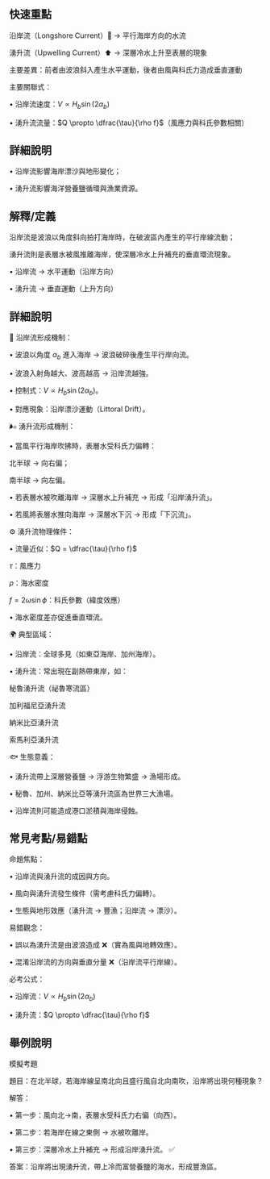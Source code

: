 ## 快速重點

沿岸流（Longshore Current）🌊 → 平行海岸方向的水流

湧升流（Upwelling Current）⬆️ → 深層冷水上升至表層的現象

主要差異：前者由波浪斜入產生水平運動，後者由風與科氏力造成垂直運動

主要關聯式：

• 沿岸流速度：$V \propto H_{b} \sin(2\alpha_{b})$

• 湧升流流量：$Q \propto \dfrac{\tau}{\rho f}$（風應力與科氏參數相關）

## 詳細說明

• 沿岸流影響海岸漂沙與地形變化；

• 湧升流影響海洋營養鹽循環與漁業資源。


## 解釋/定義

沿岸流是波浪以角度斜向拍打海岸時，在破波區內產生的平行岸線流動；

湧升流則是表層水被風推離海岸，使深層冷水上升補充的垂直環流現象。

• 沿岸流 → 水平運動（沿岸方向）

• 湧升流 → 垂直運動（上升方向）


## 詳細說明

🌊 沿岸流形成機制：

• 波浪以角度 $\alpha_{b}$ 進入海岸 → 波浪破碎後產生平行岸向流。

• 波浪入射角越大、波高越高 → 沿岸流越強。

• 控制式：$V \propto H_{b} \sin(2\alpha_{b})$。

• 對應現象：沿岸漂沙運動（Littoral Drift）。

🌬️ 湧升流形成機制：

• 當風平行海岸吹拂時，表層水受科氏力偏轉：

北半球 → 向右偏；

南半球 → 向左偏。

• 若表層水被吹離海岸 → 深層水上升補充 → 形成「沿岸湧升流」。

• 若風將表層水推向海岸 → 深層水下沉 → 形成「下沉流」。

⚙️ 湧升流物理條件：

• 流量近似：$Q = \dfrac{\tau}{\rho f}$

$\tau$：風應力

$\rho$：海水密度

$f = 2\omega \sin\phi$：科氏參數（緯度效應）

• 海水密度差亦促進垂直環流。

🌍 典型區域：

• 沿岸流：全球多見（如東亞海岸、加州海岸）。

• 湧升流：常出現在副熱帶東岸，如：

秘魯湧升流（祕魯寒流區）

加利福尼亞湧升流

納米比亞湧升流

索馬利亞湧升流

🐟 生態意義：

• 湧升流帶上深層營養鹽 → 浮游生物繁盛 → 漁場形成。

• 秘魯、加州、納米比亞等湧升流區為世界三大漁場。

• 沿岸流則可能造成港口淤積與海岸侵蝕。


## 常見考點/易錯點

命題焦點：

• 沿岸流與湧升流的成因與方向。

• 風向與湧升流發生條件（需考慮科氏力偏轉）。

• 生態與地形效應（湧升流 → 豐漁；沿岸流 → 漂沙）。

易錯觀念：

• 誤以為湧升流是由波浪造成 ❌（實為風與地轉效應）。

• 混淆沿岸流的方向與垂直分量 ❌（沿岸流平行岸線）。

必考公式：

• 沿岸流：$V \propto H_{b} \sin(2\alpha_{b})$

• 湧升流：$Q \propto \dfrac{\tau}{\rho f}$


## 舉例說明

模擬考題

題目：在北半球，若海岸線呈南北向且盛行風自北向南吹，沿岸將出現何種現象？

解答：

• 第一步：風向北→南，表層水受科氏力右偏（向西）。

• 第二步：若海岸在線之東側 → 水被吹離岸。

• 第三步：深層冷水上升補充 → 形成沿岸湧升流。 ✅

答案：沿岸將出現湧升流，帶上冷而富營養鹽的海水，形成豐漁區。
